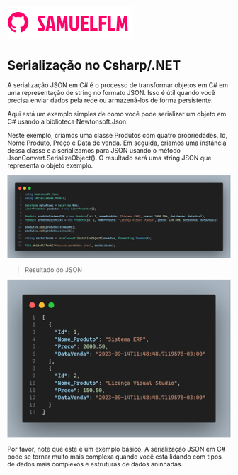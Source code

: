 <img src="Image/logo.png" alt="logo_samuelflm">


# Serialização no Csharp/.NET

<p>A serialização JSON em C# é o processo de transformar objetos em C# em uma representação de string no formato JSON. Isso é útil quando você precisa enviar dados pela rede ou armazená-los de forma persistente.

Aqui está um exemplo simples de como você pode serializar um objeto em C# usando a biblioteca Newtonsoft.Json:
</p>

<p>
Neste exemplo, criamos uma classe Produtos com quatro propriedades, Id, Nome Produto, Preço e Data de venda. Em seguida, criamos uma instância dessa classe e a serializamos para JSON usando o método JsonConvert.SerializeObject(). O resultado será uma string JSON que representa o objeto exemplo.
</p>

<img src="Image/code1.png" alt="logo_samuelflm">

> Resultado do JSON
> 
<img src="Image/json.png" alt="logo_samuelflm">

<p>
Por favor, note que este é um exemplo básico. A serialização JSON em C# pode se tornar muito mais complexa quando você está lidando com tipos de dados mais complexos e estruturas de dados aninhadas.
</p>

